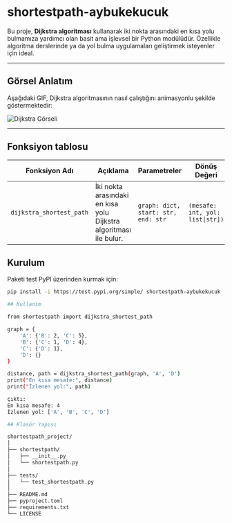 # shortestpath-aybukekucuk

Bu proje, **Dijkstra algoritması** kullanarak iki nokta arasındaki en kısa yolu bulmamıza yardımcı olan basit ama işlevsel bir Python modülüdür. Özellikle algoritma derslerinde ya da yol bulma uygulamaları geliştirmek isteyenler için ideal.

---

## Görsel Anlatım

Aşağıdaki GIF, Dijkstra algoritmasının nasıl çalıştığını animasyonlu şekilde göstermektedir:

![Dijkstra Görseli](https://upload.wikimedia.org/wikipedia/commons/5/57/Dijkstra_Animation.gif)

---
## Fonksiyon tablosu

| Fonksiyon Adı             | Açıklama                                                   | Parametreler                          | Dönüş Değeri                        |
|--------------------------|------------------------------------------------------------|----------------------------------------|-------------------------------------|
| `dijkstra_shortest_path` | İki nokta arasındaki en kısa yolu Dijkstra algoritması ile bulur. | `graph: dict, start: str, end: str` | `(mesafe: int, yol: list[str])`     |

## Kurulum

Paketi test PyPI üzerinden kurmak için:

```bash
pip install -i https://test.pypi.org/simple/ shortestpath-aybukekucuk

## Kullanım

from shortestpath import dijkstra_shortest_path

graph = {
    'A': {'B': 2, 'C': 5},
    'B': {'C': 1, 'D': 4},
    'C': {'D': 1},
    'D': {}
}

distance, path = dijkstra_shortest_path(graph, 'A', 'D')
print("En kısa mesafe:", distance)
print("İzlenen yol:", path)

çıktı:
En kısa mesafe: 4
İzlenen yol: ['A', 'B', 'C', 'D']

## Klasör Yapısı

shortestpath_project/
│
├── shortestpath/
│   ├── __init__.py
│   └── shortestpath.py
│
├── tests/
│   └── test_shortestpath.py
│
├── README.md
├── pyproject.toml
├── requirements.txt
└── LICENSE
